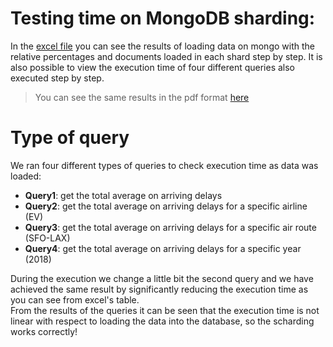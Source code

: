 # Testing time on MongoDB sharding:
In the [excel file](.//execution-time.xlsx) you can see the results of loading data on mongo with the relative percentages and documents loaded in each shard step by step.
It is also possible to view the execution time of four different queries also executed step by step. 

> You can see the same results in the pdf format [here](.//execution-time.pdf)
# Type of query
We ran four different types of queries to check execution time as data was loaded:
- **Query1**: get the total average on arriving delays
- **Query2**: get the total average on arriving delays for a specific airline (EV)
- **Query3**: get the total average on arriving delays for a specific air route (SFO-LAX)
- **Query4**: get the total average on arriving delays for a specific year (2018)

During the execution we change a little bit the second query and we have achieved the same result by significantly reducing the execution time as you can see from excel's table.
<br>
From the results of the queries it can be seen that the execution time is not linear with respect to loading the data into the database, so the scharding works correctly! 
